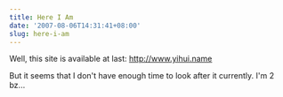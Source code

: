 ```yaml
---
title: Here I Am
date: '2007-08-06T14:31:41+08:00'
slug: here-i-am
---
```


Well, this site is available at last: <http://www.yihui.name>

But it seems that I don't have enough time to look after it currently. I'm 2 bz...  
